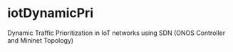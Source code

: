 # iotDynamicPri
Dynamic Traffic Prioritization in IoT networks using SDN (ONOS Controller and Mininet Topology)
